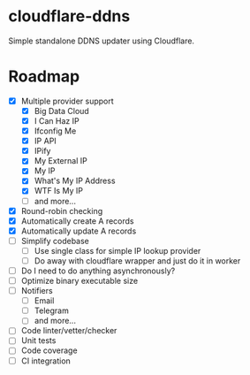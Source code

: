 # cloudflare-ddns
Simple standalone DDNS updater using Cloudflare.

# Roadmap

- [x] Multiple provider support
  - [x] Big Data Cloud
  - [x] I Can Haz IP
  - [x] Ifconfig Me
  - [x] IP API
  - [x] IPify
  - [x] My External IP
  - [x] My IP
  - [x] What's My IP Address
  - [x] WTF Is My IP
  - [ ] and more...
- [x] Round-robin checking
- [x] Automatically create A records
- [x] Automatically update A records
- [ ] Simplify codebase
  - [ ] Use single class for simple IP lookup provider
  - [ ] Do away with cloudflare wrapper and just do it in worker
- [ ] Do I need to do anything asynchronously?
- [ ] Optimize binary executable size
- [ ] Notifiers
  - [ ] Email
  - [ ] Telegram
  - [ ] and more...
- [ ] Code linter/vetter/checker
- [ ] Unit tests
- [ ] Code coverage
- [ ] CI integration